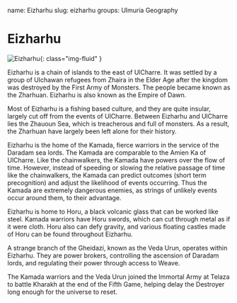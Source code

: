 name: Eizharhu
slug: eizharhu
groups:
    Ulmuria
    Geography

# Eizharhu

![Eizharhu](images/eizharhu.png){: class="img-fluid" }

Eizharhu is a chain of islands to the east of UlCharre. It was settled by a group of Ulchawan refugees from Zhaira in the Elder Age after the kingdom was destroyed by the First Army of Monsters. The people became known as the Zharhuan. Eizharhu is also known as the Empire of Dawn.

Most of Eizharhu is a fishing based culture, and they are quite insular, largely cut off from the events of UlCharre. Between Eizharhu and UlCharre lies the Zhauoun Sea, which is treacherous and full of monsters. As a result, the Zharhuan have largely been left alone for their history.

Eizharhu is the home of the Kamada, fierce warriors in the service of the Daradam sea lords. The Kamada are comparable to the Amien Ka of UlCharre. Like the chainwalkers, the Kamada have powers over the flow of time. However, instead of speeding or slowing the relative passage of time like the chainwalkers, the Kamada can predict outcomes (short term precognition) and adjust the likelihood of events occurring. Thus the Kamada are extremely dangerous enemies, as strings of unlikely events occur around them, to their advantage.

Eizharhu is home to Horu, a black volcanic glass that can be worked like steel. Kamada warriors have Horu swords, which can cut through metal as if it were cloth. Horu also can defy gravity, and various floating castles made of Horu can be found throughout Eizharhu.

A strange branch of the Gheidazi, known as the Veda Urun, operates within Eizharhu. They are power brokers, controlling the ascension of Daradam lords, and regulating their power through access to Weave.

The Kamada warriors and the Veda Urun joined the Immortal Army at Telaza to battle Kharakh at the end of the Fifth Game, helping delay the Destroyer long enough for the universe to reset.
